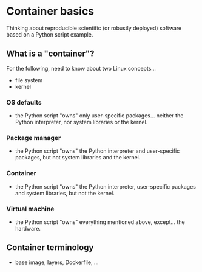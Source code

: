 # Container basics

Thinking about reproducible scientific (or robustly deployed) software based on a Python script example.

## What is a "container"?

For the following, need to know about two Linux concepts...

* file system
* kernel

### OS defaults

* the Python script "owns" only user-specific packages... neither the Python interpreter, nor system libraries or the kernel.

### Package manager

* the Python script "owns" the Python interpreter and user-specific packages, but not system libraries and the kernel.

### Container

* the Python script "owns" the Python interpreter, user-specific packages and system libraries, but not the kernel.

### Virtual machine

* the Python script "owns" everything mentioned above, except... the hardware.

## Container terminology

* base image, layers, Dockerfile, ...
